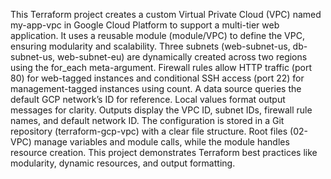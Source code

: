 This Terraform project creates a custom Virtual Private Cloud (VPC) named my-app-vpc in Google Cloud Platform to support a multi-tier web application. It uses a reusable module (module/VPC) to define the VPC, ensuring modularity and scalability. Three subnets (web-subnet-us, db-subnet-us, web-subnet-eu) are dynamically created across two regions using the for_each meta-argument. Firewall rules allow HTTP traffic (port 80) for web-tagged instances and conditional SSH access (port 22) for management-tagged instances using count. A data source queries the default GCP network’s ID for reference. Local values format output messages for clarity. Outputs display the VPC ID, subnet IDs, firewall rule names, and default network ID. The configuration is stored in a Git repository (terraform-gcp-vpc) with a clear file structure. Root files (02-VPC) manage variables and module calls, while the module handles resource creation. This project demonstrates Terraform best practices like modularity, dynamic resources, and output formatting.



